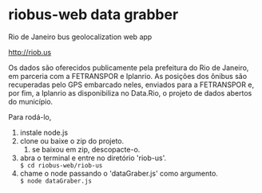 riobus-web data grabber
==========

Rio de Janeiro bus geolocalization web app


http://riob.us

Os dados são oferecidos publicamente pela prefeitura do Rio de Janeiro, em parceria com a FETRANSPOR e Iplanrio. As posições dos ônibus são recuperadas pelo GPS embarcado neles, enviados para a FETRANSPOR e, por fim, a Iplanrio as disponibiliza no Data.Rio, o projeto de dados abertos do município.

Para rodá-lo, 
<ol>
	<li>instale node.js</li>
	<li>clone ou baixe o zip do projeto.
		<ol><li>se baixou em zip, descopacte-o.</li></ol>
	</li>
	<li>abra o terminal e entre no diretório 'riob-us'.</li>
		<code>$ cd riobus-web/riob-us</code>
	<li>chame o node passando o 'dataGraber.js' como argumento.</li>
		<code>$ node dataGraber.js</code>
</ol>

